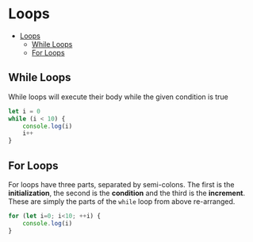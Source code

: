 
# Loops

- [Loops](#loops)
  - [While Loops](#while-loops)
  - [For Loops](#for-loops)

## While Loops

While loops will execute their body while the given condition is true

```javascript
let i = 0
while (i < 10) {
    console.log(i)
    i++
}
```


## For Loops

For loops have three parts, separated by semi-colons. The first is the **initialization**, the second is the **condition** and the third is the **increment**. These are simply the parts of the `while` loop from above re-arranged.

```javascript
for (let i=0; i<10; ++i) {
    console.log(i)
}
```

